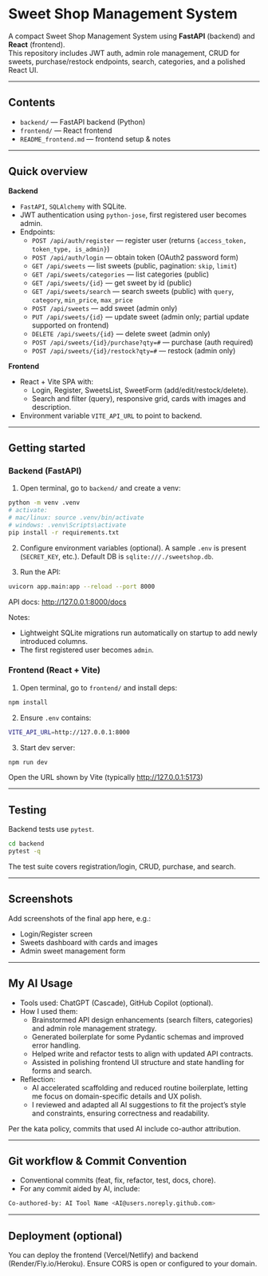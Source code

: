 # Sweet Shop Management System

A compact Sweet Shop Management System using **FastAPI** (backend) and **React** (frontend).  
This repository includes JWT auth, admin role management, CRUD for sweets, purchase/restock endpoints, search, categories, and a polished React UI.

---

## Contents
- `backend/` — FastAPI backend (Python)
- `frontend/` — React frontend
- `README_frontend.md` — frontend setup & notes

---

## Quick overview

**Backend**
- `FastAPI`, `SQLAlchemy` with SQLite.
- JWT authentication using `python-jose`, first registered user becomes admin.
- Endpoints:
  - `POST /api/auth/register` — register user (returns `{access_token, token_type, is_admin}`)
  - `POST /api/auth/login` — obtain token (OAuth2 password form)
  - `GET /api/sweets` — list sweets (public, pagination: `skip`, `limit`)
  - `GET /api/sweets/categories` — list categories (public)
  - `GET /api/sweets/{id}` — get sweet by id (public)
  - `GET /api/sweets/search` — search sweets (public) with `query`, `category`, `min_price`, `max_price`
  - `POST /api/sweets` — add sweet (admin only)
  - `PUT /api/sweets/{id}` — update sweet (admin only; partial update supported on frontend)
  - `DELETE /api/sweets/{id}` — delete sweet (admin only)
  - `POST /api/sweets/{id}/purchase?qty=#` — purchase (auth required)
  - `POST /api/sweets/{id}/restock?qty=#` — restock (admin only)

**Frontend**
- React + Vite SPA with:
  - Login, Register, SweetsList, SweetForm (add/edit/restock/delete).
  - Search and filter (query), responsive grid, cards with images and description.
- Environment variable `VITE_API_URL` to point to backend.

---

## Getting started

### Backend (FastAPI)

1) Open terminal, go to `backend/` and create a venv:

```bash
python -m venv .venv
# activate:
# mac/linux: source .venv/bin/activate
# windows: .venv\Scripts\activate
pip install -r requirements.txt
```

2) Configure environment variables (optional). A sample `.env` is present (`SECRET_KEY`, etc.). Default DB is `sqlite:///./sweetshop.db`.

3) Run the API:

```bash
uvicorn app.main:app --reload --port 8000
```

API docs: http://127.0.0.1:8000/docs

Notes:
- Lightweight SQLite migrations run automatically on startup to add newly introduced columns.
- The first registered user becomes `admin`.

### Frontend (React + Vite)

1) Open terminal, go to `frontend/` and install deps:

```bash
npm install
```

2) Ensure `.env` contains:

```bash
VITE_API_URL=http://127.0.0.1:8000
```

3) Start dev server:

```bash
npm run dev
```

Open the URL shown by Vite (typically http://127.0.0.1:5173)

---

## Testing

Backend tests use `pytest`.

```bash
cd backend
pytest -q
```

The test suite covers registration/login, CRUD, purchase, and search.

---

## Screenshots

Add screenshots of the final app here, e.g.:
- Login/Register screen
- Sweets dashboard with cards and images
- Admin sweet management form

---

## My AI Usage

- Tools used: ChatGPT (Cascade), GitHub Copilot (optional).
- How I used them:
  - Brainstormed API design enhancements (search filters, categories) and admin role management strategy.
  - Generated boilerplate for some Pydantic schemas and improved error handling.
  - Helped write and refactor tests to align with updated API contracts.
  - Assisted in polishing frontend UI structure and state handling for forms and search.
- Reflection:
  - AI accelerated scaffolding and reduced routine boilerplate, letting me focus on domain-specific details and UX polish.
  - I reviewed and adapted all AI suggestions to fit the project’s style and constraints, ensuring correctness and readability.

Per the kata policy, commits that used AI include co-author attribution.

---

## Git workflow & Commit Convention

- Conventional commits (feat, fix, refactor, test, docs, chore).
- For any commit aided by AI, include:

```bash
Co-authored-by: AI Tool Name <AI@users.noreply.github.com>
```

---

## Deployment (optional)

You can deploy the frontend (Vercel/Netlify) and backend (Render/Fly.io/Heroku). Ensure CORS is open or configured to your domain.
